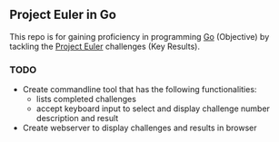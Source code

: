 ## Project Euler in Go

This repo is for gaining proficiency in programming [Go](https://golang.org) (Objective) by tackling the [Project Euler](https://projecteuler.net) challenges (Key Results).

### TODO

* Create commandline tool that has the following functionalities:
  * lists completed challenges
  * accept keyboard input to select and display challenge number description and result
* Create webserver to display challenges and results in browser
